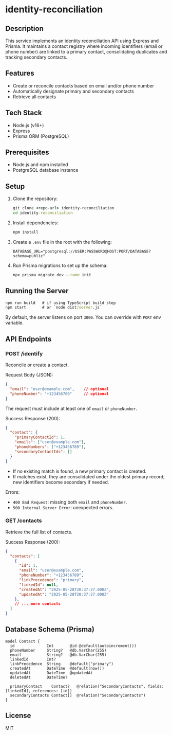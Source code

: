 # identity-reconciliation

## Description
This service implements an identity reconciliation API using Express and Prisma. It maintains a contact registry where incoming identifiers (email or phone number) are linked to a primary contact, consolidating duplicates and tracking secondary contacts.

## Features
- Create or reconcile contacts based on email and/or phone number
- Automatically designate primary and secondary contacts
- Retrieve all contacts

## Tech Stack
- Node.js (v16+)
- Express
- Prisma ORM (PostgreSQL)

## Prerequisites
- Node.js and npm installed
- PostgreSQL database instance

## Setup
1. Clone the repository:
   ```cmd
   git clone <repo-url> identity-reconciliation
   cd identity-reconciliation
   ```
2. Install dependencies:
   ```cmd
   npm install
   ```
3. Create a `.env` file in the root with the following:
   ```env
   DATABASE_URL="postgresql://USER:PASSWORD@HOST:PORT/DATABASE?schema=public"
   ```
4. Run Prisma migrations to set up the schema:
   ```cmd
   npx prisma migrate dev --name init
   ```

## Running the Server
```cmd
npm run build   # if using TypeScript build step
npm start       # or `node dist/server.js`
```
By default, the server listens on port `3000`. You can override with `PORT` env variable.

## API Endpoints

### POST /identify
Reconcile or create a contact.

Request Body (JSON):
```json
{
  "email": "user@example.com",    // optional
  "phoneNumber": "+123456789"     // optional
}
```
The request must include at least one of `email` or `phoneNumber`.

Success Response (200):
```json
{
  "contact": {
    "primaryContactId": 1,
    "emails": ["user@example.com"],
    "phoneNumbers": ["+123456789"],
    "secondaryContactIds": []
  }
}
```
- If no existing match is found, a new primary contact is created.
- If matches exist, they are consolidated under the oldest primary record; new identifiers become secondary if needed.

Errors:
- `400 Bad Request`: missing both `email` and `phoneNumber`.
- `500 Internal Server Error`: unexpected errors.

### GET /contacts
Retrieve the full list of contacts.

Success Response (200):
```json
{
  "contacts": [
    {
      "id": 1,
      "email": "user@example.com",
      "phoneNumber": "+123456789",
      "linkPrecedence": "primary",
      "linkedId": null,
      "createdAt": "2025-05-28T20:37:27.000Z",
      "updatedAt": "2025-05-28T20:37:27.000Z"
    },
    // ... more contacts
  ]
}
```

## Database Schema (Prisma)
```prisma
model Contact {
  id              Int       @id @default(autoincrement())
  phoneNumber     String?   @db.VarChar(255)
  email           String?   @db.VarChar(255)
  linkedId        Int?
  linkPrecedence  String    @default("primary")
  createdAt       DateTime  @default(now())
  updatedAt       DateTime  @updatedAt
  deletedAt       DateTime?

  primaryContact    Contact?   @relation("SecondaryContacts", fields: [linkedId], references: [id])
  secondaryContacts Contact[]  @relation("SecondaryContacts")
}
```

## License
MIT


